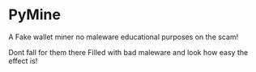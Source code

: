 # PyMine
 A Fake wallet miner no maleware educational purposes on the scam!
 
 Dont fall for them there Filled with bad maleware and look how easy the effect is!
